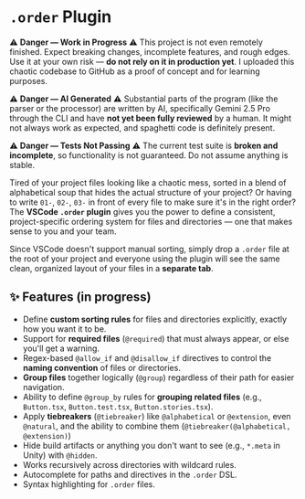 # `.order` Plugin

⚠️ **Danger — Work in Progress** ⚠️
This project is not even remotely finished. Expect breaking changes, incomplete features, and rough edges. Use it at your own risk — **do not rely on it in production yet**. I uploaded this chaotic codebase to GitHub as a proof of concept and for learning purposes.

⚠️ **Danger — AI Generated** ⚠️
Substantial parts of the program (like the parser or the processor) are written by AI, specifically Gemini 2.5 Pro through the CLI and have **not yet been fully reviewed** by a human. It might not always work as expected, and spaghetti code is definitely present.

⚠️ **Danger — Tests Not Passing** ⚠️
The current test suite is **broken and incomplete**, so functionality is not guaranteed. Do not assume anything is stable.

Tired of your project files looking like a chaotic mess, sorted in a blend of alphabetical soup that hides the actual structure of your project? Or having to write `01-`, `02-`, `03-` in front of every file to make sure it's in the right order?
The **VSCode `.order` plugin** gives you the power to define a consistent, project-specific ordering system for files and directories — one that makes sense to you and your team.

Since VSCode doesn't support manual sorting, simply drop a `.order` file at the root of your project and everyone using the plugin will see the same clean, organized layout of your files in a **separate tab**.

## ✨ Features (in progress)

* Define **custom sorting rules** for files and directories explicitly, exactly how you want it to be.
* Support for **required files** (`@required`) that must always appear, or else you'll get a warning.
* Regex-based `@allow_if` and `@disallow_if` directives to control the **naming convention** of files or directories.
* **Group files** together logically (`@group`) regardless of their path for easier navigation.
* Ability to define `@group_by` rules for **grouping related files** (e.g., `Button.tsx`, `Button.test.tsx`, `Button.stories.tsx`).
* Apply **tiebreakers** (`@tiebreaker`) like `@alphabetical` or `@extension`, even `@natural`, and the ability to combine them (`@tiebreaker(@alphabetical, @extension)`)
* Hide build artifacts or anything you don't want to see (e.g., `*.meta` in Unity) with `@hidden`.
* Works recursively across directories with wildcard rules.
* Autocomplete for paths and directives in the `.order` DSL.
* Syntax highlighting for `.order` files.
